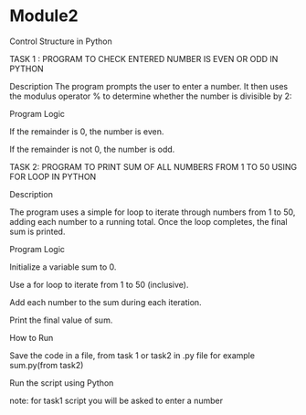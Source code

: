 # Module2

Control Structure in Python

TASK 1 : PROGRAM TO CHECK ENTERED NUMBER IS EVEN OR ODD IN PYTHON


Description
The program prompts the user to enter a number. It then uses the modulus operator % to determine whether the number is divisible by 2:

Program Logic

If the remainder is 0, the number is even.

If the remainder is not 0, the number is odd.


TASK 2: PROGRAM TO PRINT SUM OF ALL NUMBERS FROM 1 TO 50 USING FOR LOOP IN PYTHON

Description

The program uses a simple for loop to iterate through numbers from 1 to 50, adding each number to a running total. Once the loop completes, the final sum is printed.

Program Logic

Initialize a variable sum to 0.

Use a for loop to iterate from 1 to 50 (inclusive).

Add each number to the sum during each iteration.

Print the final value of sum.


How to Run

Save the code in a file, from task 1 or task2 in .py file for example sum.py(from task2)

Run the script using Python

note:
for task1 script you will be asked to enter a number
